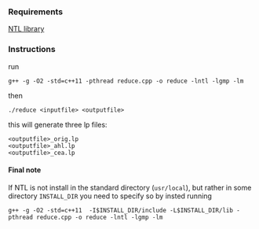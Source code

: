 ### Requirements
[NTL library](https://cs.uwaterloo.ca/~echrzano/tour-unix.html)

### Instructions
run
```shell
g++ -g -O2 -std=c++11 -pthread reduce.cpp -o reduce -lntl -lgmp -lm
```
then
```shell
./reduce <inputfile> <outputfile>
```

this will generate three lp files:
```shell
<outputfile>_orig.lp
<outputfile>_ahl.lp
<outputfile>_cea.lp
```

#### Final note
If NTL is not install in the standard directory (```usr/local```), but rather in some directory ```INSTALL_DIR``` you need to specify so by insted running
```shell
g++ -g -O2 -std=c++11  -I$INSTALL_DIR/include -L$INSTALL_DIR/lib -pthread reduce.cpp -o reduce -lntl -lgmp -lm
```